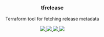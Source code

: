 <div align="center">
  <h3>tfrelease</h3>
  <p>Terraform tool for fetching release metadata</p>
  <p>
    <!-- Build Status -->
    <a href="https://actions-badge.atrox.dev/hansohn/tfrelease/goto?ref=main">
      <img src="https://img.shields.io/endpoint.svg?url=https%3A%2F%2Factions-badge.atrox.dev%2Fhansohn%2Ftfrelease%2Fbadge%3Fref%3Dmain&style=for-the-badge">
    </a>
    <!-- Github Tag -->
    <a href="https://github.com/hansohn/tfrelease/tags/">
      <img src="https://img.shields.io/github/tag/hansohn/tfrelease.svg?style=for-the-badge">
    </a>
    <!-- License -->
    <a href="https://github.com/hansohn/tfrelease/blob/main/LICENSE">
      <img src="https://img.shields.io/github/license/hansohn/tfrelease.svg?style=for-the-badge">
    </a>
    <!-- LinkedIn -->
    <a href="https://linkedin.com/in/ryanhansohn">
      <img src="https://img.shields.io/badge/-LinkedIn-black.svg?style=for-the-badge&logo=linkedin&colorB=555">
    </a>
  </p>
</div>
